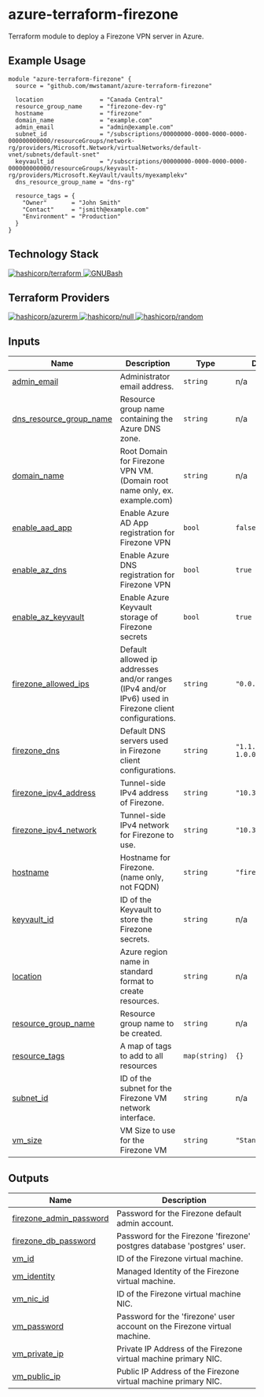 # azure-terraform-firezone
Terraform module to deploy a Firezone VPN server in Azure.

## Example Usage
```hcl
module "azure-terraform-firezone" {
  source = "github.com/mwstamant/azure-terraform-firezone"

  location                = "Canada Central"
  resource_group_name     = "firezone-dev-rg"
  hostname                = "firezone"
  domain_name             = "example.com"
  admin_email             = "admin@example.com"
  subnet_id               = "/subscriptions/00000000-0000-0000-0000-000000000000/resourceGroups/network-rg/providers/Microsoft.Network/virtualNetworks/default-vnet/subnets/default-snet"
  keyvault_id             = "/subscriptions/00000000-0000-0000-0000-000000000000/resourceGroups/keyvault-rg/providers/Microsoft.KeyVault/vaults/myexamplekv"
  dns_resource_group_name = "dns-rg"

  resource_tags = {
    "Owner"       = "John Smith"
    "Contact"     = "jsmith@example.com"
    "Environment" = "Production"
  }
}
```

## Technology Stack
<a href="https://www.terraform.io/">
  <img src="https://img.shields.io/badge/HashiCorp_Terraform-v1.3.3-purple?&logo=terraform" alt="hashicorp/terraform">
</a>
<a href="https://www.gnu.org/software/bash/">
  <img src="https://img.shields.io/badge/GNU_Bash-v5.2-green?&logo=gnubash&logoColor=white" alt="GNUBash">
</a>

## Terraform Providers
<a href="https://registry.terraform.io/providers/hashicorp/azurerm">
  <img src="https://img.shields.io/badge/hashicorp/azurerm-v3.27.0-purple?&logo=terraform" alt="hashicorp/azurerm">
</a>
<a href="https://registry.terraform.io/providers/hashicorp/null">
  <img src="https://img.shields.io/badge/hashicorp/null-v3.1.1-purple?&logo=terraform" alt="hashicorp/null">
</a>
<a href="https://registry.terraform.io/providers/hashicorp/random">
  <img src="https://img.shields.io/badge/hashicorp/random-v3.4.3-purple?&logo=terraform" alt="hashicorp/random">
</a>


<!-- BEGIN_TF_DOCS -->

## Inputs

| Name | Description | Type | Default | Required |
|------|-------------|------|---------|:--------:|
| <a name="input_admin_email"></a> [admin\_email](#input\_admin\_email) | Administrator email address. | `string` | n/a | yes |
| <a name="input_dns_resource_group_name"></a> [dns\_resource\_group\_name](#input\_dns\_resource\_group\_name) | Resource group name containing the Azure DNS zone. | `string` | n/a | if enable_az_dns=true |
| <a name="input_domain_name"></a> [domain\_name](#input\_domain\_name) | Root Domain for Firezone VPN VM. (Domain root name only, ex. example.com) | `string` | n/a | yes |
| <a name="input_enable_aad_app"></a> [enable\_aad\_app](#input\_enable\_aad\_app) | Enable Azure AD App registration for Firezone VPN | `bool` | `false` | no |
| <a name="input_enable_az_dns"></a> [enable\_az\_dns](#input\_enable\_az\_dns) | Enable Azure DNS registration for Firezone VPN | `bool` | `true` | no |
| <a name="input_enable_az_keyvault"></a> [enable\_az\_keyvault](#input\_enable\_az\_keyvault) | Enable Azure Keyvault storage of Firezone secrets | `bool` | `true` | no |
| <a name="input_firezone_allowed_ips"></a> [firezone\_allowed\_ips](#input\_firezone\_allowed\_ips) | Default allowed ip addresses and/or ranges (IPv4 and/or IPv6) used in Firezone client configurations. | `string` | `"0.0.0.0, ::/0"` | no |
| <a name="input_firezone_dns"></a> [firezone\_dns](#input\_firezone\_dns) | Default DNS servers used in Firezone client configurations. | `string` | `"1.1.1.1, 1.0.0.1"` | no |
| <a name="input_firezone_ipv4_address"></a> [firezone\_ipv4\_address](#input\_firezone\_ipv4\_address) | Tunnel-side IPv4 address of Firezone. | `string` | `"10.3.2.1"` | no |
| <a name="input_firezone_ipv4_network"></a> [firezone\_ipv4\_network](#input\_firezone\_ipv4\_network) | Tunnel-side IPv4 network for Firezone to use. | `string` | `"10.3.2.0/24"` | no |
| <a name="input_hostname"></a> [hostname](#input\_hostname) | Hostname for Firezone. (name only, not FQDN) | `string` | `"firezone"` | no |
| <a name="input_keyvault_id"></a> [keyvault\_id](#input\_keyvault\_id) | ID of the Keyvault to store the Firezone secrets. | `string` | n/a | yes |
| <a name="input_location"></a> [location](#input\_location) | Azure region name in standard format to create resources. | `string` | n/a | yes |
| <a name="input_resource_group_name"></a> [resource\_group\_name](#input\_resource\_group\_name) | Resource group name to be created. | `string` | n/a | yes |
| <a name="input_resource_tags"></a> [resource\_tags](#input\_resource\_tags) | A map of tags to add to all resources | `map(string)` | `{}` | no |
| <a name="input_subnet_id"></a> [subnet\_id](#input\_subnet\_id) | ID of the subnet for the Firezone VM network interface. | `string` | n/a | yes |
| <a name="input_vm_size"></a> [vm\_size](#input\_vm\_size) | VM Size to use for the Firezone VM | `string` | `"Standard_B1ms"` | no |

## Outputs

| Name | Description |
|------|-------------|
| <a name="output_firezone_admin_password"></a> [firezone\_admin\_password](#output\_firezone\_admin\_password) | Password for the Firezone default admin account. |
| <a name="output_firezone_db_password"></a> [firezone\_db\_password](#output\_firezone\_db\_password) | Password for the Firezone 'firezone' postgres database 'postgres' user. |
| <a name="output_vm_id"></a> [vm\_id](#output\_vm\_id) | ID of the Firezone virtual machine. |
| <a name="output_vm_identity"></a> [vm\_identity](#output\_vm\_identity) | Managed Identity of the Firezone virtual machine. |
| <a name="output_vm_nic_id"></a> [vm\_nic\_id](#output\_vm\_nic\_id) | ID of the Firezone virtual machine NIC. |
| <a name="output_vm_password"></a> [vm\_password](#output\_vm\_password) | Password for the 'firezone' user account on the Firezone virtual machine. |
| <a name="output_vm_private_ip"></a> [vm\_private\_ip](#output\_vm\_private\_ip) | Private IP Address of the Firezone virtual machine primary NIC. |
| <a name="output_vm_public_ip"></a> [vm\_public\_ip](#output\_vm\_public\_ip) | Public IP Address of the Firezone virtual machine primary NIC. |
<!-- END_TF_DOCS -->
